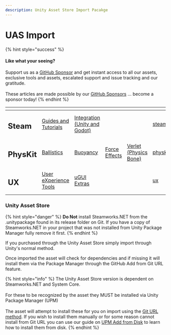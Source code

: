 ```yaml
---
description: Unity Asset Store Import Pacakge
---
```


# UAS Import

{% hint style="success" %}
#### Like what your seeing?

Support us as a [GitHub Sponsor](../../../../) and get instant access to all our assets, exclusive tools and assets, escalated support and issue tracking and our gratitude.\
\
These articles are made possible by our [GitHub Sponsors](../../../../) ... become a sponsor today!
{% endhint %}

<table data-view="cards"><thead><tr><th></th><th></th><th></th><th></th><th></th><th data-hidden data-card-target data-type="content-ref"></th><th data-hidden data-card-cover data-type="files"></th></tr></thead><tbody><tr><td><h2>Steam</h2></td><td><a href="../../../../company/concepts/steam/">Guides and Tutorials</a></td><td><a href="../../">Integration (Unity and Godot)</a></td><td></td><td></td><td><a href="../../../../company/concepts/steam/">steam</a></td><td><a href="../../../../.gitbook/assets/Steamworks Card.png">Steamworks Card.png</a></td></tr><tr><td><h2>PhysKit</h2></td><td><a href="../../../physkit/learning/sample-scenes/1-ballistic-basics.md">Ballistics</a></td><td><a href="../../../physkit/learning/sample-scenes/1-buoyancy-example.md">Buoyancy</a></td><td><a href="../../../physkit/learning/sample-scenes/1-force-effect-fields.md">Force Effects</a></td><td><a href="../../../physkit/learning/sample-scenes/2-verlet-spring-skinned-mesh.md">Verlet (Physics Bone)</a></td><td><a href="../../../physkit/">physkit</a></td><td><a href="../../../../.gitbook/assets/PhysKit Card.png">PhysKit Card.png</a></td></tr><tr><td><h2>UX</h2></td><td><a href="../../../ux/learning/core-concepts/">User eXperience Tools</a></td><td><a href="../../../ux/learning/ugui-extras/">uGUI Extras</a></td><td></td><td></td><td><a href="../../../ux/">ux</a></td><td><a href="../../../../.gitbook/assets/Splash Screen (1).png">Splash Screen (1).png</a></td></tr></tbody></table>

### Unity Asset Store

{% hint style="danger" %}
**Do Not** install Steamworks.NET from the .unitypackage found in its release folder on Git. If you have a copy of Steamworks.NET in your project that was not installed from Unity Package Manager fully remove it first.
{% endhint %}

If you purchased through the Unity Asset Store simply import through Unity's normal method.

Once imported the asset will check for dependencies and if missing it will install them via the Package Manager through the GitHub Add from Git URL feature.

{% hint style="info" %}
The Unity Asset Store version is dependent on Steamworks.NET and System Core.\
\
For these to be recognized by the asset they MUST be installed via Unity Package Manager (UPM)\
\
The asset will attempt to install these for you on import using the [Git URL method](upm-add-from-git-url.md). If you wish to install them manually or for some reason cannot install from Git URL you can use our guide on [UPM Add from Disk](../../for-unity-game-engine/installation/upm-add-from-disk.md) to learn how to install them from disk.
{% endhint %}
